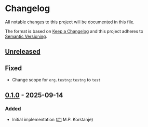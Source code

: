 # Changelog

All notable changes to this project will be documented in this file.

The format is based on [Keep a Changelog](https://keepachangelog.com/en/1.0.0/)
and this project adheres to [Semantic Versioning](https://semver.org/spec/v2.0.0.html).

## [Unreleased]
## Fixed
- Change scope for `org.testng:testng` to `test`

## [0.1.0] - 2025-09-14
### Added
- Initial implementation ([#1](https://github.com/cucumber/teamcity-formatter/pull/1) M.P. Korstanje)

[Unreleased]: https://github.com/cucumber/teamcity-formatter/compare/v0.1.0...HEAD
[0.1.0]: https://github.com/cucumber/teamcity-formatter/compare/e44f4048cb715a3d812a7fdb09cf4748e464a33c...v0.1.0
